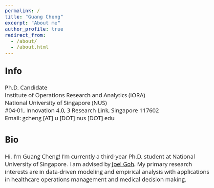 ```yaml
---
permalink: /
title: "Guang Cheng"
excerpt: "About me"
author_profile: true
redirect_from: 
  - /about/
  - /about.html
---  
```


<style>
@import url('https://fonts.googleapis.com/css2?family=Open+Sans&display=swap');
</style>
<!-- <body style="font-family: sans-serif; font-size: 9pt;"> -->
<body style="font-family: Open Sans; font-style: light; font-size: 14pt;">
<!-- <body> -->

<h2 style="margin-top: 1em;">Info</h2> 
<p>
  Ph.D. Candidate  <br>
  Institute of Operations Research and Analytics (IORA)  <br>
  National University of Singapore (NUS)   <br>
  #04-01, Innovation 4.0, 3 Research Link, Singapore 117602   <br>
  Email: gcheng [AT] u [DOT] nus [DOT] edu  <br>
</p>

<h2>Bio</h2>
<p>
Hi, I'm Guang Cheng! I'm currently a third-year Ph.D. student at National University of Singapore.
I am advised by <a href="https://www.joelgoh.net/" target="_blank" style="color: black">Joel Goh</a>.
My primary research interests are in data-driven modeling and empirical analysis with applications in healthcare operations management and medical decision making.
</p>

</body>